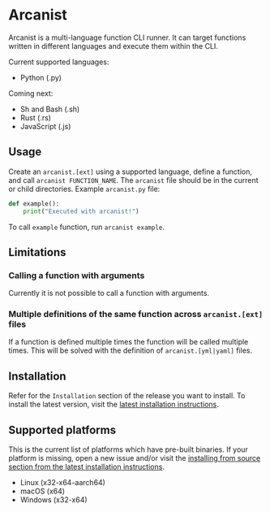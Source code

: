 # Arcanist
Arcanist is a multi-language function CLI runner. It can target functions written in different languages and execute them within the CLI.

Current supported languages:
- Python (.py)

Coming next:
- Sh and Bash (.sh)
- Rust (.rs)
- JavaScript (.js)

## Usage
Create an `arcanist.[ext]` using a supported language, define a function, and call `arcanist FUNCTION_NAME`. The `arcanist` file should be in the current or child directories. Example `arcanist.py` file:

```python
def example():
    print("Executed with arcanist!")
```
To call `example` function, run `arcanist example`.

## Limitations
### Calling a function with arguments
Currently it is not possible to call a function with arguments.

### Multiple definitions of the same function across `arcanist.[ext]` files
If a function is defined multiple times the function will be called multiple times. This will be solved with the definition of `arcanist.[yml|yaml]` files.

## Installation
Refer for the `Installation` section of the release you want to install. To install the latest version, visit the [latest installation instructions](https://github.com/dloez/arcanist/blob/main/INSTALL.md).

## Supported platforms
This is the current list of platforms which have pre-built binaries. If your platform is missing, open a new issue and/or visit the [installing from source section from the latest installation instructions](https://github.com/dloez/arcanist/blob/main/INSTALL.md#installing-from-source).

- Linux (x32-x64-aarch64)
- macOS (x64)
- Windows (x32-x64)
